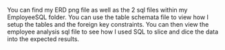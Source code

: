 You can find my ERD png file as well as the 2 sql files within my EmployeeSQL folder.  You can use the table schemata file to view how I setup the tables and the foreign key constraints.  You can then view the employee analysis sql file to see how I used SQL to slice and dice the data into the expected results.
